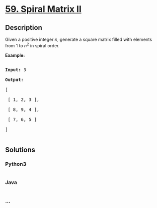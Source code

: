 # [59. Spiral Matrix II](https://leetcode.com/problems/spiral-matrix-ii)

## Description
<p>Given a positive integer <em>n</em>, generate a square matrix filled with elements from 1 to <em>n</em><sup>2</sup> in spiral order.</p>

<p><strong>Example:</strong></p>

<pre>
<strong>Input:</strong> 3
<strong>Output:</strong>
[
 [ 1, 2, 3 ],
 [ 8, 9, 4 ],
 [ 7, 6, 5 ]
]
</pre>



## Solutions


### Python3

```python

```

### Java

```java

```

### ...
```

```
